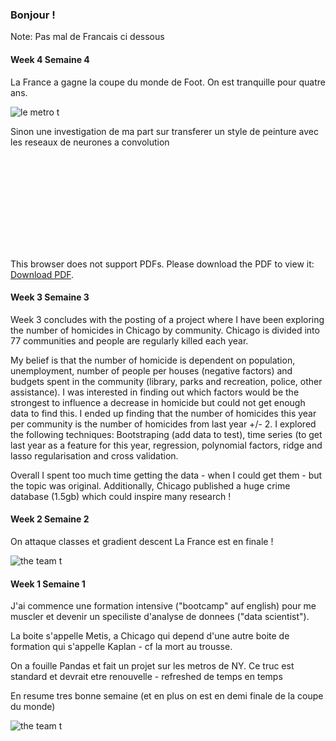 ### Bonjour !

Note: Pas mal de Francais ci dessous

#### Week 4  Semaine 4

La France a gagne la coupe du monde de Foot. On est tranquille pour quatre ans.


<img src="https://cdn-media.rtl.fr/online/image/2018/0716/7794131492_la-station-charles-de-gaulle-etoiles.PNG" alt="le metro t"/>




Sinon une investigation de ma part sur transferer un style de peinture avec
les reseaux de neurones a convolution

<object data="https://github.com/gillesbouyer/gillesbouyer.github.io/blob/master/GillesB_Neural_Style _Transfer_July232018.pdf" type="application/pdf" width="700px" height="700px">
    <embed src="https://github.com/gillesbouyer/gillesbouyer.github.io/blob/master/GillesB_Neural_Style _Transfer_July232018.pdf">
        <p>This browser does not support PDFs. Please download the PDF to view it: <a href="https://github.com/gillesbouyer/gillesbouyer.github.io/blob/master/GillesB_Neural_Style _Transfer_July232018.pdf">Download PDF</a>.</p>
    </embed>
</object>

#### Week 3  Semaine 3

Week 3 concludes with the posting of a project where I have been exploring the number of homicides in Chicago by community. Chicago is divided into 77 communities and people are regularly killed each year. 

My belief is that the number of homicide is dependent on population, unemployment, number of people per houses (negative factors) and budgets spent in the community (library, parks and recreation, police, other assistance). I was interested in finding out which factors would be the strongest to influence a decrease in homicide but could not get enough data to find this. I ended up finding that the number of homicides this year per community is the number of homicides from last year +/- 2.
I explored the following techniques: Bootstraping (add data to test), time series (to get last year as a feature for this year, regression, polynomial factors, ridge and lasso regularisation and cross validation. 

Overall I spent too much time getting the data - when I could get them - but the topic was original. Additionally, Chicago published a huge crime database (1.5gb) which could inspire many research !

#### Week 2  Semaine 2

On attaque classes et gradient descent 
La France est en finale !

<img src="https://cdn-media.rtl.fr/online/image/2018/0711/7794071757_le-parisien.PNG" alt="the team t"/>
 
#### Week 1  Semaine 1

J'ai commence une formation intensive ("bootcamp" auf english) pour me muscler
et devenir un speciliste d'analyse de donnees ("data scientist").

La boite s'appelle Metis, a Chicago qui depend d'une autre boite de formation
qui s'appelle Kaplan - cf la mort au trousse.

On a fouille Pandas et fait un projet sur les metros de NY.
Ce truc est standard et devrait etre renouvelle - refreshed de temps en temps

En resume tres bonne semaine (et en plus on est en demi finale de la coupe du monde)

<img src="https://cdn-s-www.leprogres.fr/images/71F1E28B-8699-4D0B-9EAE-44C2F1C2AA86/LPR_v1_02/souriants-et-disciplines-les-23-joueurs-de-didier-deschamps-ont-pris-la-pause-pour-la-photo-officielle-photo-afp-franck-fife-1527709644.jpg" alt="the team t"/>
 
